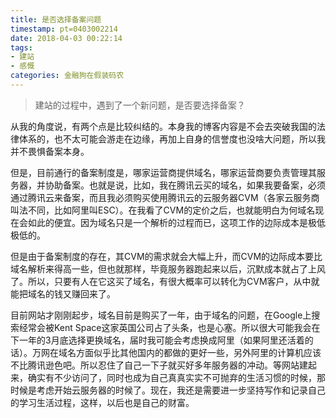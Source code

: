 ```yaml
---
title: 是否选择备案问题
timestamp: pt=0403002214
date: 2018-04-03 00:22:14
tags:
- 建站
- 感慨
categories: 金融狗在假装码农
---
```

> 建站的过程中，遇到了一个新问题，是否要选择备案？<!--more-->

从我的角度说，有两个点是比较纠结的。本身我的博客内容是不会去突破我国的法律体系的，也不太可能会游走在边缘，再加上自身的信誉度也没啥大问题，所以我并不畏惧备案本身。

但是，目前通行的备案制度是，哪家运营商提供域名，哪家运营商要负责管理其服务器，并协助备案。也就是说，比如，我在腾讯云买的域名，如果我要备案，必须通过腾讯云来备案，而且我必须购买使用腾讯云的云服务器CVM（各家云服务商叫法不同，比如阿里叫ESC）。在我看了CVM的定价之后，也就能明白为何域名现在会如此的便宜。因为域名只是一个解析的过程而已，这项工作的边际成本是极低极低的。

但是由于备案制度的存在，其CVM的需求就会大幅上升，而CVM的边际成本要比域名解析来得高一些，但也就那样，毕竟服务器跑起来以后，沉默成本就占了上风了。所以，只要有人在它这买了域名，有很大概率可以转化为CVM客户，从中就能把域名的钱又赚回来了。

目前网站才刚刚起步，域名目前是购买了一年，由于域名的问题，在Google上搜索经常会被Kent Space这家英国公司占了头条，也是心塞。所以很大可能我会在下一年的3月底选择更换域名，届时我可能会考虑换成阿里（如果阿里还活着的话）。万网在域名方面似乎比其他国内的都做的更好一些，另外阿里的计算机应该不比腾讯逊色吧。所以忍住了自己一下子就买好多年服务器的冲动。等网站建起来，确实有不少访问了，同时也成为自己真真实实不可抛弃的生活习惯的时候，那时候是考虑开始云服务器的时候了。现在，我还是需要进一步坚持写作和记录自己的学习生活过程，这样，以后也是自己的财富。